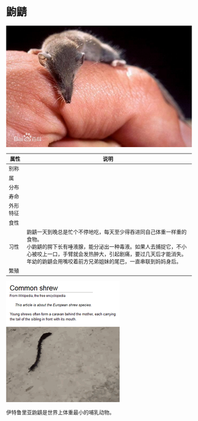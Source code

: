 # 鼩鼱

![](01.png)

|属性|说明|
| ---- | ---- |
| 别称||
| 属||
| 分布||
| 寿命||
| 外形特征||
| 食性||
| 习性| 鼩鼱一天到晚总是忙个不停地吃，每天至少得吞进同自己体重一样重的食物。</br>小鼩鼱的腭下长有唾液腺，能分泌出一种毒液。如果人去捕捉它，不小心被咬上一口，手臂就会发热肿大，引起剧痛，要过几天后才能消失。</br>年幼的鼩鼱会用嘴咬着前方兄弟姐妹的尾巴，一直串联到妈妈身后。|
| 繁殖||

![](01.gif)

伊特鲁里亚鼩鼱是世界上体重最小的哺乳动物。

